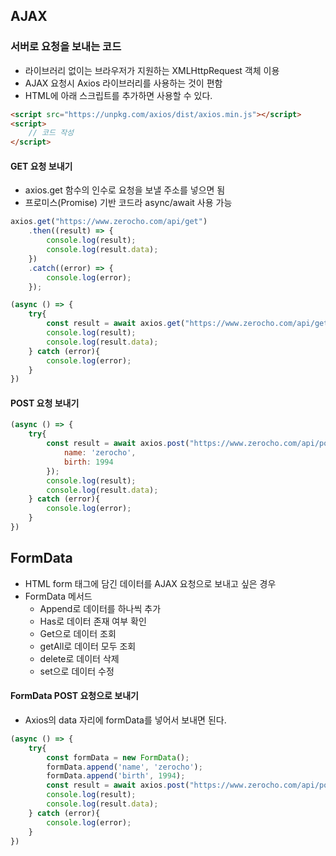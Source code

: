 ## AJAX

### 서버로 요청을 보내는 코드

- 라이브러리 없이는 브라우저가 지원하는 XMLHttpRequest 객체 이용
- AJAX 요청시 Axios 라이브러리를 사용하는 것이 편함
- HTML에 아래 스크립트를 추가하면 사용할 수 있다.

```html
<script src="https://unpkg.com/axios/dist/axios.min.js"></script>
<script>
    // 코드 작성
</script>
```

#### GET 요청 보내기

- axios.get 함수의 인수로 요청을 보낼 주소를 넣으면 됨
- 프로미스(Promise) 기반 코드라 async/await 사용 가능

```javascript
axios.get("https://www.zerocho.com/api/get")
    .then((result) => {
        console.log(result);
        console.log(result.data);
    })
    .catch((error) => {
        console.log(error);
    });
```

```javascript
(async () => {
    try{
        const result = await axios.get("https://www.zerocho.com/api/get");
        console.log(result);
        console.log(result.data);
    } catch (error){
        console.log(error);
    }
})
```

#### POST 요청 보내기

```javascript
(async () => {
    try{
        const result = await axios.post("https://www.zerocho.com/api/post/json", {
            name: 'zerocho',
            birth: 1994
        });
        console.log(result);
        console.log(result.data);
    } catch (error){
        console.log(error);
    }
})
```

## FormData

- HTML form 태그에 담긴 데이터를 AJAX 요청으로 보내고 싶은 경우
- FormData 메서드
    - Append로 데이터를 하나씩 추가
    - Has로 데이터 존재 여부 확인
    - Get으로 데이터 조회
    - getAll로 데이터 모두 조회
    - delete로 데이터 삭제
    - set으로 데이터 수정

#### FormData POST 요청으로 보내기

- Axios의 data 자리에 formData를 넣어서 보내면 된다.

```javascript
(async () => {
    try{
        const formData = new FormData();
        formData.append('name', 'zerocho');
        formData.append('birth', 1994);
        const result = await axios.post("https://www.zerocho.com/api/post/formdata", formData);
        console.log(result);
        console.log(result.data);
    } catch (error){
        console.log(error);
    }
})
```
